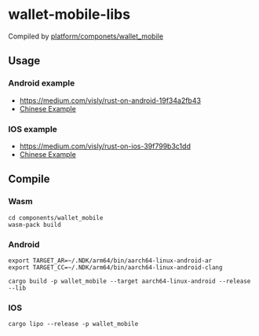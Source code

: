# wallet-mobile-libs
Compiled by [platform/componets/wallet_mobile](https://github.com/FindoraNetwork/platform/tree/wallet_mobile/components/wallet_mobile)

## Usage

### Android example
- https://medium.com/visly/rust-on-android-19f34a2fb43
- [Chinese Example](https://zhuanlan.zhihu.com/p/73473362)

### IOS example
- https://medium.com/visly/rust-on-ios-39f799b3c1dd
- [Chinese Example](https://zhuanlan.zhihu.com/p/73890910)

## Compile

### Wasm
```
cd components/wallet_mobile
wasm-pack build             
```

### Android
```
export TARGET_AR=~/.NDK/arm64/bin/aarch64-linux-android-ar
export TARGET_CC=~/.NDK/arm64/bin/aarch64-linux-android-clang

cargo build -p wallet_mobile --target aarch64-linux-android --release --lib
```

### IOS
```
cargo lipo --release -p wallet_mobile
```



